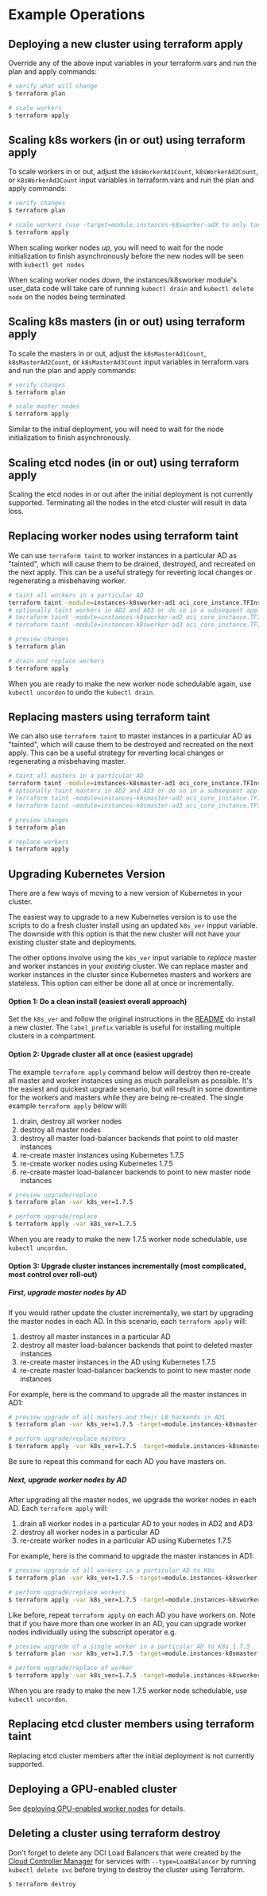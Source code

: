 # Example Operations

## Deploying a new cluster using terraform apply

Override any of the above input variables in your terraform.vars and run the plan and apply commands:

```bash
# verify what will change
$ terraform plan 

# scale workers
$ terraform apply
```

## Scaling k8s workers (in or out) using terraform apply

To scale workers in or out, adjust the `k8sWorkerAd1Count`, `k8sWorkerAd2Count`, or `k8sWorkerAd3Count` input 
variables in terraform.vars and run the plan and apply commands:

```bash
# verify changes
$ terraform plan 

# scale workers (use -target=module.instances-k8sworker-adX to only target workers in a particular AD)
$ terraform apply
```

When scaling worker nodes _up_, you will need to wait for the node initialization to finish asynchronously before 
the new nodes will be seen with `kubectl get nodes`

When scaling worker nodes _down_, the instances/k8sworker module's user_data code will take care of running `kubectl drain` and `kubectl delete node` on the nodes being terminated.

## Scaling k8s masters (in or out) using terraform apply 

To scale the masters in or out, adjust the `k8sMasterAd1Count`, `k8sMasterAd2Count`, or `k8sMasterAd3Count` input variables in terraform.vars and run the plan and apply commands:

```bash
# verify changes
$ terraform plan

# scale master nodes
$ terraform apply
```

Similar to the initial deployment, you will need to wait for the node initialization to finish asynchronously.

## Scaling etcd nodes (in or out) using terraform apply

Scaling the etcd nodes in or out after the initial deployment is not currently supported. Terminating all the nodes in the etcd cluster will result in data loss.

## Replacing worker nodes using terraform taint 

We can use `terraform taint` to worker instances in a particular AD as "tainted", which will cause
 them to be drained, destroyed, and recreated on the next apply. This can be a useful strategy for reverting local changes or 
 regenerating a misbehaving worker.

```bash
# taint all workers in a particular AD
terraform taint -module=instances-k8sworker-ad1 oci_core_instance.TFInstanceK8sWorker
# optionally taint workers in AD2 and AD3 or do so in a subsequent apply
# terraform taint -module=instances-k8sworker-ad2 oci_core_instance.TFInstanceK8sWorker
# terraform taint -module=instances-k8sworker-ad3 oci_core_instance.TFInstanceK8sWorker

# preview changes
$ terraform plan

# drain and replace workers
$ terraform apply
```

When you are ready to make the new worker node schedulable again, use `kubectl uncordon` to undo the `kubectl drain`. 

## Replacing masters using terraform taint

We can also use `terraform taint` to master instances in a particular AD as "tainted", which will cause
 them to be destroyed and recreated on the next apply. This can be a useful strategy for reverting local 
 changes or regenerating a misbehaving master.

```bash
# taint all masters in a particular AD
terraform taint -module=instances-k8smaster-ad1 oci_core_instance.TFInstanceK8sMaster
# optionally taint masters in AD2 and AD3 or do so in a subsequent apply
# terraform taint -module=instances-k8smaster-ad2 oci_core_instance.TFInstanceK8sMaster
# terraform taint -module=instances-k8smaster-ad3 oci_core_instance.TFInstanceK8sMaster

# preview changes
$ terraform plan 

# replace workers
$ terraform apply 
```

## Upgrading Kubernetes Version

There are a few ways of moving to a new version of Kubernetes in your cluster.

The easiest way to upgrade to a new Kubernetes version is to use the scripts to do a fresh cluster install using an updated `k8s_ver` inpput variable. The downside with this option is that the new cluster will not have your existing cluster state and deployments.

The other options involve using the `k8s_ver` input variable to _replace_ master and worker instances in your _existing_ cluster. We can replace master and worker instances in the cluster since Kubernetes masters and workers are stateless. This option can either be done all at once or incrementally.

#### Option 1: Do a clean install (easiest overall approach)

Set the `k8s_ver` and follow the original instructions in the [README](../README.md) do install a new cluster. The `label_prefix` variable is useful for installing multiple clusters in a compartment.

#### Option 2: Upgrade cluster all at once (easiest upgrade)

The example `terraform apply` command below will destroy then re-create all master and worker instances using as much parallelism as possible. It's the easiest and quickest upgrade scenario, but will result in some downtime for the workers and masters while they are being re-created. The single example `terraform apply` below will:

1. drain, destroy all worker nodes
2. destroy all master nodes
3. destroy all master load-balancer backends that point to old master instances
4. re-create master instances using Kubernetes 1.7.5
5. re-create worker nodes using Kubernetes 1.7.5
6. re-create master load-balancer backends to point to new master node instances

```bash
# preview upgrade/replace
$ terraform plan -var k8s_ver=1.7.5

# perform upgrade/replace
$ terraform apply -var k8s_ver=1.7.5
```

When you are ready to make the new 1.7.5 worker node schedulable, use `kubectl uncordon`. 

#### Option 3: Upgrade cluster instances incrementally (most complicated, most control over roll-out)

##### First, upgrade master nodes by AD

If you would rather update the cluster incrementally, we start by upgrading the master nodes in each AD. In this scenario, each `terraform apply` will:

1. destroy all master instances in a particular AD
2. destroy all master load-balancer backends that point to deleted master instances
3. re-create master instances in the AD using Kubernetes 1.7.5
4. re-create master load-balancer backends to point to new master node instances

For example, here is the command to upgrade all the master instances in AD1:

```bash
# preview upgrade of all masters and their LB backends in AD1
$ terraform plan -var k8s_ver=1.7.5 -target=module.instances-k8smaster-ad1 -target=module.k8smaster-public-lb

# perform upgrade/replace masters
$ terraform apply -var k8s_ver=1.7.5 -target=module.instances-k8smaster-ad1 -target=module.k8smaster-public-lb
```

Be sure to repeat this command for each AD you have masters on.

##### Next, upgrade worker nodes by AD

After upgrading all the master nodes, we upgrade the worker nodes in each AD. Each `terraform apply` will:

1. drain all worker nodes in a particular AD to your nodes in AD2 and AD3
2. destroy all worker nodes in a particular AD
3. re-create worker nodes in a particular AD using Kubernetes 1.7.5

For example, here is the command to upgrade the master instances in AD1:

```bash
# preview upgrade of all workers in a particular AD to K8s
$ terraform plan -var k8s_ver=1.7.5 -target=module.instances-k8sworker-ad1

# perform upgrade/replace workers
$ terraform apply -var k8s_ver=1.7.5 -target=module.instances-k8sworker-ad1
```

Like before, repeat `terraform apply` on each AD you have workers on. Note that if you have more than one worker in an AD, you can upgrade worker nodes individually using the subscript operator e.g. 

```bash
# preview upgrade of a single worker in a particular AD to K8s 1.7.5
$ terraform plan -var k8s_ver=1.7.5 -target=module.instances-k8smaster-ad1.oci_core_instance.TFInstanceK8sMaster[1]

# perform upgrade/replace of worker
$ terraform apply -var k8s_ver=1.7.5 -target=module.instances-k8sworker-ad1
```

When you are ready to make the new 1.7.5 worker node schedulable, use `kubectl uncordon`. 

## Replacing etcd cluster members using terraform taint

Replacing etcd cluster members after the initial deployment is not currently supported.

## Deploying a GPU-enabled cluster

See [deploying GPU-enabled worker nodes](./gpu-workers.md) for details.

## Deleting a cluster using terraform destroy

Don't forget to delete any OCI Load Balancers that were created by the [Cloud Controller Manager](https://github.com/oracle/oci-cloud-controller-manager) for services with `--type=LoadBalancer` by running `kubectl delete svc` before trying to destroy the cluster using Terraform.

```bash
$ terraform destroy
```